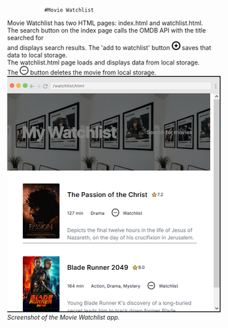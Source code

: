 				#Movie Watchlist
Movie Watchlist has two HTML pages: index.html and watchlist.html.\
The search button on the index page calls the OMDB API with the title searched for\
and displays search results.
The 'add to watchlist' button <img src="/images/plussign.png" height="20px" /> saves that data to local storage.\
The watchlist.html page loads and displays data from local storage.\
The <img src="/images/minussign.png" height="20px" /> button deletes the movie from local storage.\
![](https://github.com/dlwub/Movie-Watchlist/blob/main/images/Movie%20Watchlist%20.png)\
*Screenshot of the Movie Watchlist app.*
